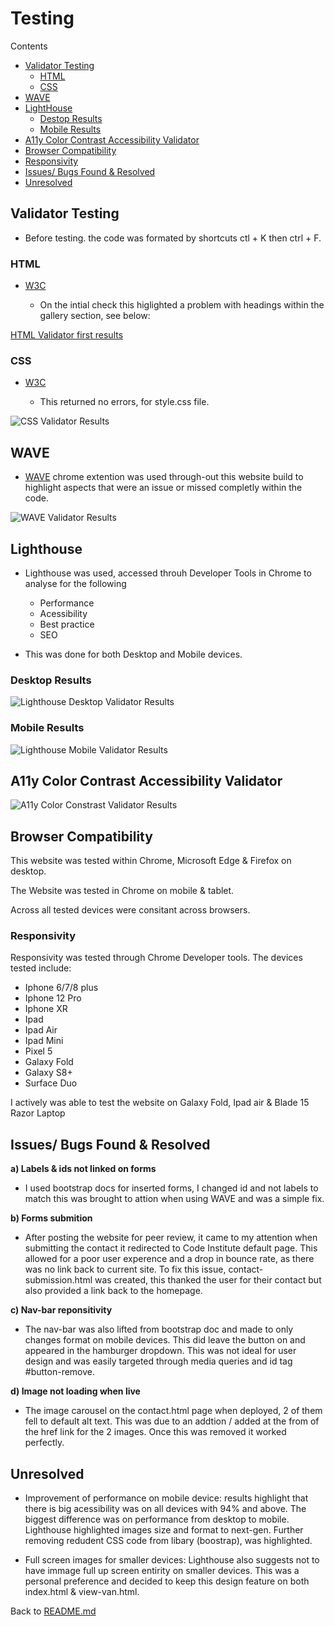 # Testing 

Contents

- [Validator Testing](#validator-testing)
   + [HTML](#html)
    + [CSS](#css)
- [WAVE](#wave)
- [LightHouse](#lighthouse)
    + [Destop Results](#desktop-results)
    + [Mobile Results](#mobile-results)
- [A11y Color Contrast Accessibility Validator](#a11y-color-contrast-accessibility-validator)
- [Browser Compatibility](#browser-compatibility)
- [Responsivity](#responsivity)
- [Issues/ Bugs Found & Resolved](#issues-bugs-found--resolved)
- [Unresolved](#unresolved)

## Validator Testing

- Before testing. the code was formated by shortcuts ctl + K then ctrl + F.

### HTML 

- [W3C](https://validator.w3.org/nu/?doc=https%3A%2F%2Fjjbr13.github.io%2FJustin-Brown-milestone-project-one%2F)

  - On the intial check this higlighted a problem with headings within the gallery section, see below: 

[HTML Validator first results](assets/img/TEST.md/html_val_varning.png)

### CSS 

- [W3C](https://jigsaw.w3.org/css-validator/validator) 

  - This returned no errors, for style.css file. 

![CSS Validator Results](assets/img/TEST.md/css.png)

## WAVE

- [WAVE](https://wave.webaim.org/) chrome extention was used through-out this website build to highlight aspects that were an issue or missed completly within the code. 

![WAVE Validator Results](assets/img/TEST.md/wave.png)

## Lighthouse 

- Lighthouse was used, accessed throuh Developer Tools in Chrome to analyse for the following 

  - Performance
  - Acessibility
  - Best practice
  - SEO

- This was done for both Desktop and Mobile devices. 

### Desktop Results

![Lighthouse Desktop Validator Results](assets/img/TEST.md/lighthouse_desktop.png)


### Mobile Results 

![Lighthouse Mobile Validator Results](assets/img/TEST.md/lighthouse_mobile.png)

## A11y Color Contrast Accessibility Validator

![A11y Color Constrast Validator Results](assets/img/TEST.md/color%20contrast.png)

## Browser Compatibility 

This website was tested within Chrome, Microsoft Edge & Firefox on desktop. 

The Website was tested in Chrome on mobile & tablet.

Across all tested devices were consitant across browsers. 

### Responsivity 

Responsivity was tested through Chrome Developer tools. The devices tested include: 

- Iphone 6/7/8 plus 
- Iphone 12 Pro 
- Iphone XR 
- Ipad 
- Ipad Air 
- Ipad Mini
- Pixel 5
- Galaxy Fold 
- Galaxy S8+
- Surface Duo

I actively was able to test the website on Galaxy Fold, Ipad air & Blade 15 Razor Laptop 

## Issues/ Bugs Found & Resolved

**a) Labels & ids not linked on forms**

- I used bootstrap docs for inserted forms, I changed id and not labels to match this was brought to attion when using WAVE and was a simple fix. 

**b) Forms submition** 

- After posting the website for peer review, it came to my attention when submitting the contact it redirected to Code Institute default page. This allowed for a poor user experence and a drop in bounce rate, as there was no link back to current site. To fix this issue, contact-submission.html was created, this thanked the user for their contact but also provided a link back to the homepage.

**c) Nav-bar reponsitivity**

- The nav-bar was also lifted from bootstrap doc and made to only changes format on mobile devices. This did leave the button on and appeared in the hamburger dropdown. This was not ideal for user design and was easily targeted through media queries and id tag #button-remove.

**d) Image not loading when live**

- The image carousel on the contact.html page when deployed, 2 of them fell to default alt text. This was due to an addtion / added at the from of the href link for the 2 images. Once this was removed it worked perfectly. 

## Unresolved 

- Improvement of performance on mobile device: results highlight that there is big acessibility was on all devices with 94% and above. The biggest difference was on performance from desktop to mobile. Lighthouse highlighted images size and format to next-gen. Further removing redudent CSS code from libary (boostrap), was highlighted.

- Full screen images for smaller devices: Lighthouse also suggests not to have immage full up screen entirity on smaller devices. This was a personal preference and decided to keep this design feature on both index.html & view-van.html. 


Back to [README.md](/README.md)

